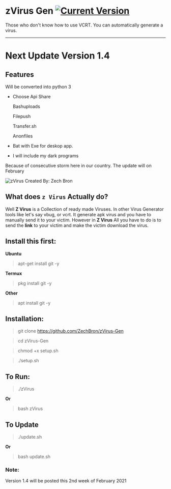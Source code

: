 # zVirus Gen [![Current Version ](https://img.shields.io/badge/Current%20Version-1.1-blue?style=flat-square)](https://github.com/ZechBron/zVirus-Gen)
Those who don't know how to use VCRT. You can automatically generate a virus.

---

# Next Update Version 1.4
## Features
Will be converted into python 3
+ Choose Api Share

   Bashuploads

   Filepush
   
   Transfer.sh
   
   Anonfiles

+ Bat with Exe for deskop app.

+ I will include my dark programs

Because of consecutive storm here in our country. The update will on February


![zVirus Created By: Zech Bron](https://raw.githubusercontent.com/ZechBron/zVirus-Gen/zVirus/IMG_20200927_175911.png)

## What does `z Virus` Actually do?
Well __Z Virus__ is a Collection of ready made Viruses.
In other Virus Generator tools like let's say vbug, or vcrt. It generate apk virus and you have to manually send it to your victim.
However in __Z Virus__ All you have to do is to send the __link__ to your victim and make the victim download the virus. 


## Install this first:
__Ubuntu__
> apt-get install git -y

__Termux__
> pkg install git -y

__Other__
> apt install git -y


## Installation:
> git clone https://github.com/ZechBron/zVirus-Gen

> cd zVirus-Gen

> chmod +x setup.sh

> ./setup.sh


## To Run:
> ./zVirus

__Or__

> bash zVirus


## To Update
> ./update.sh

__Or__

> bash update.sh

### Note:
Version 1.4 will be posted this 2nd week of February 2021
